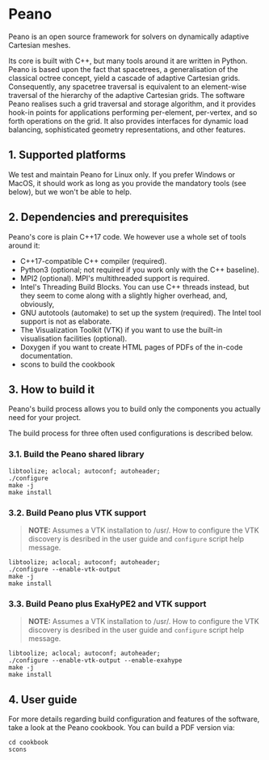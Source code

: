 #  Peano

Peano is an open source framework for solvers on dynamically adaptive
Cartesian meshes.

Its core is built with C++, but many tools around it are written in Python.
Peano  is based upon the fact that spacetrees, a generalisation of the classical octree concept, yield a cascade of adaptive Cartesian grids. Consequently, any spacetree traversal is equivalent to an element-wise traversal of the hierarchy of the adaptive Cartesian grids. The software Peano  realises such a grid traversal and storage algorithm, and it provides hook-in points for applications performing per-element, per-vertex, and so forth operations on the grid. It also provides interfaces for dynamic load balancing, sophisticated geometry representations, and other features.

## 1. Supported platforms

We test and maintain Peano  for Linux only.
If you prefer Windows or MacOS, it should work as long as you provide the
mandatory tools (see below), but we won't be able to help.

## 2. Dependencies and prerequisites

Peano's core is plain C++17 code. 
We however use a whole set of tools around it:

*  C++17-compatible C++ compiler (required).
*  Python3 (optional; not required if you work only with the C++ baseline).
*  MPI2 (optional). MPI's multithreaded support is required.
*  Intel's Threading  Build Blocks. You can use C++ threads instead, but they seem to come along with a slightly higher overhead, and, obviously,
*  GNU autotools (automake) to set up the system (required). The Intel tool support is not as elaborate.
*  The Visualization Toolkit (VTK) if you want to use the built-in visualisation facilities (optional).
*  Doxygen if you want to create HTML pages of PDFs of the in-code documentation.
*  scons to build the cookbook

## 3. How to build it

Peano's build process allows you to build only
the components you actually need for your project.

The build process for three often used configurations 
is described below.

### 3.1. Build the Peano shared library

```shell
libtoolize; aclocal; autoconf; autoheader;
./configure
make -j
make install
```

### 3.2.  Build Peano plus VTK support

> **NOTE:** Assumes a VTK installation to /usr/. How to configure the VTK discovery is desribed in the user guide and `configure` script help message.

```shell
libtoolize; aclocal; autoconf; autoheader;
./configure --enable-vtk-output
make -j
make install
```

### 3.3.  Build Peano plus ExaHyPE2 and VTK support

> **NOTE:** Assumes a VTK installation to /usr/. How to configure the VTK discovery is desribed in the user guide and `configure` script help message.

```shell
libtoolize; aclocal; autoconf; autoheader;
./configure --enable-vtk-output --enable-exahype
make -j
make install
```

## 4. User guide

For more details regarding build configuration and features of the
software, take a look at the Peano cookbook. You can build a PDF version via:

```shell
cd cookbook
scons 
```

